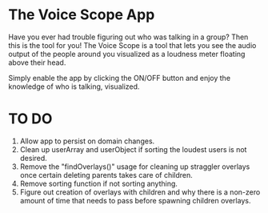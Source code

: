 # The Voice Scope App

Have you ever had trouble figuring out who was talking in a group? Then this is the tool for you! The Voice Scope is a tool that lets you see the audio output of the people around you visualized as a loudness meter floating above their head.

Simply enable the app by clicking the ON/OFF button and enjoy the knowledge of who is talking, visualized.

# TO DO

1. Allow app to persist on domain changes.
2. Clean up userArray and userObject if sorting the loudest users is not desired.
3. Remove the "findOverlays()" usage for cleaning up straggler overlays once certain deleting parents takes care of children.
4. Remove sorting function if not sorting anything.
5. Figure out creation of overlays with children and why there is a non-zero amount of time that needs to pass before spawning children overlays.

